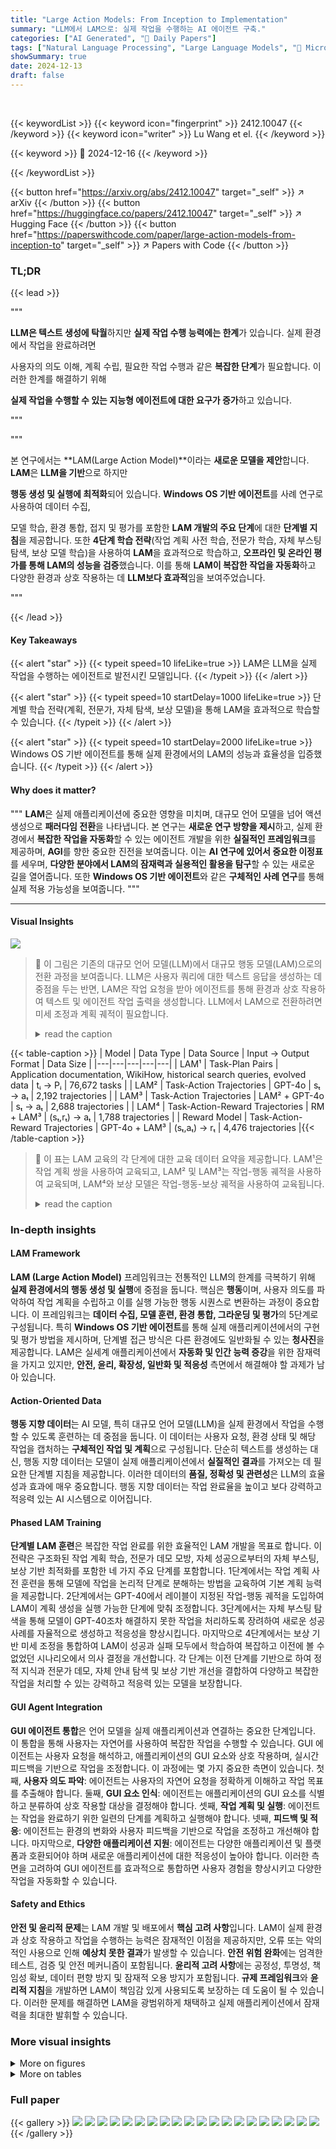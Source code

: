 ```yaml
---
title: "Large Action Models: From Inception to Implementation"
summary: "LLM에서 LAM으로: 실제 작업을 수행하는 AI 에이전트 구축."
categories: ["AI Generated", "🤗 Daily Papers"]
tags: ["Natural Language Processing", "Large Language Models", "🏢 Microsoft",]
showSummary: true
date: 2024-12-13
draft: false
---
```


<br>

{{< keywordList >}}
{{< keyword icon="fingerprint" >}} 2412.10047 {{< /keyword >}}
{{< keyword icon="writer" >}} Lu Wang et el. {{< /keyword >}}
 
{{< keyword >}} 🤗 2024-12-16 {{< /keyword >}}
 
{{< /keywordList >}}

{{< button href="https://arxiv.org/abs/2412.10047" target="_self" >}}
↗ arXiv
{{< /button >}}
{{< button href="https://huggingface.co/papers/2412.10047" target="_self" >}}
↗ Hugging Face
{{< /button >}}
{{< button href="https://paperswithcode.com/paper/large-action-models-from-inception-to" target="_self" >}}
↗ Papers with Code
{{< /button >}}




### TL;DR


{{< lead >}}

"""

**LLM은 텍스트 생성에 탁월**하지만 **실제 작업 수행 능력에는 한계**가 있습니다. 실제 환경에서 작업을 완료하려면

사용자의 의도 이해, 계획 수립, 필요한 작업 수행과 같은 **복잡한 단계**가 필요합니다. 이러한 한계를 해결하기 위해

**실제 작업을 수행할 수 있는 지능형 에이전트에 대한 요구가 증가**하고 있습니다. 

"""

"""

본 연구에서는 **LAM(Large Action Model)**이라는 **새로운 모델을 제안**합니다. **LAM**은 **LLM을 기반**으로 하지만

**행동 생성 및 실행에 최적화**되어 있습니다. **Windows OS 기반 에이전트**를 사례 연구로 사용하여 데이터 수집,

모델 학습, 환경 통합, 접지 및 평가를 포함한 **LAM 개발의 주요 단계**에 대한 **단계별 지침**을 제공합니다. 또한 **4단계 학습 전략**(작업 계획 사전 학습, 전문가 학습, 자체 부스팅 탐색, 보상 모델 학습)을 사용하여 **LAM**을 효과적으로 학습하고, **오프라인 및 온라인 평가를 통해 LAM의 성능을 검증**했습니다. 이를 통해 **LAM이 복잡한 작업을 자동화**하고 다양한 환경과 상호 작용하는 데 **LLM보다 효과적**임을 보여주었습니다.

"""

{{< /lead >}}


#### Key Takeaways

{{< alert "star" >}}
{{< typeit speed=10 lifeLike=true >}} LAM은 LLM을 실제 작업을 수행하는 에이전트로 발전시킨 모델입니다. {{< /typeit >}}
{{< /alert >}}

{{< alert "star" >}}
{{< typeit speed=10 startDelay=1000 lifeLike=true >}} 단계별 학습 전략(계획, 전문가, 자체 탐색, 보상 모델)을 통해 LAM을 효과적으로 학습할 수 있습니다. {{< /typeit >}}
{{< /alert >}}

{{< alert "star" >}}
{{< typeit speed=10 startDelay=2000 lifeLike=true >}} Windows OS 기반 에이전트를 통해 실제 환경에서의 LAM의 성능과 효율성을 입증했습니다. {{< /typeit >}}
{{< /alert >}}

#### Why does it matter?
"""
**LAM**은 실제 애플리케이션에 중요한 영향을 미치며, 대규모 언어 모델을 넘어 액션 생성으로 **패러다임 전환**을 나타냅니다.
본 연구는 **새로운 연구 방향을 제시**하고, 실제 환경에서 **복잡한 작업을 자동화**할 수 있는 에이전트 개발을 위한 **실질적인 프레임워크**를 제공하며,
**AGI**를 향한 중요한 진전을 보여줍니다. 이는 **AI 연구에 있어서 중요한 이정표**를 세우며,
**다양한 분야에서 LAM의 잠재력과 실용적인 활용을 탐구**할 수 있는 새로운 길을 열어줍니다. 또한 **Windows OS 기반 에이전트**와 같은
**구체적인 사례 연구**를 통해 실제 적용 가능성을 보여줍니다.
"""

------
#### Visual Insights



![](https://arxiv.org/html/2412.10047/x1.png)

> 🔼 이 그림은 기존의 대규모 언어 모델(LLM)에서 대규모 행동 모델(LAM)으로의 전환 과정을 보여줍니다. LLM은 사용자 쿼리에 대한 텍스트 응답을 생성하는 데 중점을 두는 반면, LAM은 작업 요청을 받아 에이전트를 통해 환경과 상호 작용하여 텍스트 및 에이전트 작업 출력을 생성합니다. LLM에서 LAM으로 전환하려면 미세 조정과 계획 궤적이 필요합니다.
> <details>
> <summary>read the caption</summary>
> Figure 1. The transition from LLMs to LAMs.
> </details>





{{< table-caption >}}
| Model | Data Type | Data Source | Input → Output Format | Data Size |
|---|---|---|---|---| 
| LAM¹ | Task-Plan Pairs | Application documentation, WikiHow, historical search queries, evolved data |  tᵢ → Pᵢ | 76,672 tasks |
| LAM² | Task-Action Trajectories | GPT-4o | sₜ → aₜ | 2,192 trajectories |
| LAM³ | Task-Action Trajectories | LAM² + GPT-4o | sₜ → aₜ | 2,688 trajectories |
| LAM⁴ | Task-Action-Reward Trajectories | RM + LAM³ | (sₜ,rₜ) → aₜ | 1,788 trajectories |
| Reward Model | Task-Action-Reward Trajectories | GPT-4o + LAM³ | (sₜ,aₜ) → rₜ | 4,476 trajectories |{{< /table-caption >}}

> 🔼 이 표는 LAM 교육의 각 단계에 대한 교육 데이터 요약을 제공합니다. LAM¹은 작업 계획 쌍을 사용하여 교육되고, LAM² 및 LAM³는 작업-행동 궤적을 사용하여 교육되며, LAM⁴와 보상 모델은 작업-행동-보상 궤적을 사용하여 교육됩니다.
> <details>
> <summary>read the caption</summary>
> Table 1. Training data summary for each phase of LAM training.
> </details>





### In-depth insights


#### LAM Framework
**LAM (Large Action Model)** 프레임워크는 전통적인 LLM의 한계를 극복하기 위해 **실제 환경에서의 행동 생성 및 실행**에 중점을 둡니다. 핵심은 **행동**이며, 사용자 의도를 파악하여 작업 계획을 수립하고 이를 실행 가능한 행동 시퀀스로 변환하는 과정이 중요합니다. 이 프레임워크는 **데이터 수집, 모델 훈련, 환경 통합, 그라운딩 및 평가**의 5단계로 구성됩니다. 특히 **Windows OS 기반 에이전트**를 통해 실제 애플리케이션에서의 구현 및 평가 방법을 제시하며, 단계별 접근 방식은 다른 환경에도 일반화될 수 있는 **청사진**을 제공합니다. LAM은 실세계 애플리케이션에서 **자동화 및 인간 능력 증강**을 위한 잠재력을 가지고 있지만, **안전, 윤리, 확장성, 일반화 및 적응성** 측면에서 해결해야 할 과제가 남아 있습니다.

#### Action-Oriented Data
**행동 지향 데이터**는 AI 모델, 특히 대규모 언어 모델(LLM)을 실제 환경에서 작업을 수행할 수 있도록 훈련하는 데 중점을 둡니다. 이 데이터는 사용자 요청, 환경 상태 및 해당 작업을 캡처하는 **구체적인 작업 및 계획**으로 구성됩니다. 단순히 텍스트를 생성하는 대신, 행동 지향 데이터는 모델이 실제 애플리케이션에서 **실질적인 결과**를 가져오는 데 필요한 단계별 지침을 제공합니다. 이러한 데이터의 **품질, 정확성 및 관련성**은 LLM의 효율성과 효과에 매우 중요합니다. 행동 지향 데이터는 작업 완료율을 높이고 보다 강력하고 적응력 있는 AI 시스템으로 이어집니다.

#### Phased LAM Training
**단계별 LAM 훈련**은 복잡한 작업 완료를 위한 효율적인 LAM 개발을 목표로 합니다. 이 전략은 구조화된 작업 계획 학습, 전문가 데모 모방, 자체 성공으로부터의 자체 부스팅, 보상 기반 최적화를 포함한 네 가지 주요 단계를 포함합니다. 1단계에서는 작업 계획 사전 훈련을 통해 모델에 작업을 논리적 단계로 분해하는 방법을 교육하여 기본 계획 능력을 제공합니다. 2단계에서는 GPT-40에서 레이블이 지정된 작업-행동 궤적을 도입하여 LAM이 계획 생성을 실행 가능한 단계에 맞춰 조정합니다. 3단계에서는 자체 부스팅 탐색을 통해 모델이 GPT-40조차 해결하지 못한 작업을 처리하도록 장려하여 새로운 성공 사례를 자율적으로 생성하고 적응성을 향상시킵니다. 마지막으로 4단계에서는 보상 기반 미세 조정을 통합하여 LAM이 성공과 실패 모두에서 학습하여 복잡하고 이전에 볼 수 없었던 시나리오에서 의사 결정을 개선합니다. 각 단계는 이전 단계를 기반으로 하여 정적 지식과 전문가 데모, 자체 안내 탐색 및 보상 기반 개선을 결합하여 다양하고 복잡한 작업을 처리할 수 있는 강력하고 적응력 있는 모델을 보장합니다.

#### GUI Agent Integration
**GUI 에이전트 통합**은 언어 모델을 실제 애플리케이션과 연결하는 중요한 단계입니다. 이 통합을 통해 사용자는 자연어를 사용하여 복잡한 작업을 수행할 수 있습니다. GUI 에이전트는 사용자 요청을 해석하고, 애플리케이션의 GUI 요소와 상호 작용하며, 실시간 피드백을 기반으로 작업을 조정합니다. 이 과정에는 몇 가지 중요한 측면이 있습니다. 첫째, **사용자 의도 파악**: 에이전트는 사용자의 자연어 요청을 정확하게 이해하고 작업 목표를 추출해야 합니다. 둘째, **GUI 요소 인식**: 에이전트는 애플리케이션의 GUI 요소를 식별하고 분류하여 상호 작용할 대상을 결정해야 합니다. 셋째, **작업 계획 및 실행**: 에이전트는 작업을 완료하기 위한 일련의 단계를 계획하고 실행해야 합니다. 넷째, **피드백 및 적응**: 에이전트는 환경의 변화와 사용자 피드백을 기반으로 작업을 조정하고 개선해야 합니다. 마지막으로, **다양한 애플리케이션 지원**: 에이전트는 다양한 애플리케이션 및 플랫폼과 호환되어야 하며 새로운 애플리케이션에 대한 적응성이 높아야 합니다. 이러한 측면을 고려하여 GUI 에이전트를 효과적으로 통합하면 사용자 경험을 향상시키고 다양한 작업을 자동화할 수 있습니다.

#### Safety and Ethics
**안전 및 윤리적 문제**는 LAM 개발 및 배포에서 **핵심 고려 사항**입니다. LAM이 실제 환경과 상호 작용하고 작업을 수행하는 능력은 잠재적인 이점을 제공하지만, 오류 또는 악의적인 사용으로 인해 **예상치 못한 결과**가 발생할 수 있습니다. **안전 위험 완화**에는 엄격한 테스트, 검증 및 안전 메커니즘이 포함됩니다. **윤리적 고려 사항**에는 공정성, 투명성, 책임성 확보, 데이터 편향 방지 및 잠재적 오용 방지가 포함됩니다. **규제 프레임워크**와 **윤리적 지침**을 개발하면 LAM이 책임감 있게 사용되도록 보장하는 데 도움이 될 수 있습니다. 이러한 문제를 해결하면 LAM을 광범위하게 채택하고 실제 애플리케이션에서 잠재력을 최대한 발휘할 수 있습니다.


### More visual insights

<details>
<summary>More on figures
</summary>


![](https://arxiv.org/html/2412.10047/x2.png)

> 🔼 이 그림은 LLM과 LAM의 주요 차이점을 보여줍니다. LLM은 사용자의 '남성용 재킷 구매' 요청에 대해 온라인 쇼핑 웹사이트를 열고, '남성용 재킷'을 검색하고, 모든 재킷을 살펴보는 단계별 계획을 생성할 수 있습니다. 그러나 LLM은 실제로 웹사이트와 상호 작용하여 구매를 완료할 수는 없습니다. 반면, LAM은 계획의 각 단계를 작업 가능한 단계로 변환하여 웹사이트를 탐색하고, 항목을 선택하고, 구매를 완료하는 등의 작업을 수행합니다.
> <details>
> <summary>read the caption</summary>
> Figure 2. The objective difference between LLMs and LAMs.
> </details>



![](https://arxiv.org/html/2412.10047/x3.png)

> 🔼 이 그림은 LAM 개발 및 구현을 위한 프로세스 파이프라인을 보여줍니다. 5단계로 구성되어 있습니다. 1단계: 데이터 수집 및 준비, 2단계: 모델 학습, 3단계: 오프라인 평가, 4단계: 통합 및 접지, 5단계: 온라인 평가. 각 단계는 LAM을 개발하고 실제 환경에 배포하는 데 필요한 구체적인 활동과 절차를 나타냅니다.
> <details>
> <summary>read the caption</summary>
> Figure 3. The process pipeline for LAM development and implementation.
> </details>



![](https://arxiv.org/html/2412.10047/x4.png)

> 🔼 이 그림은 두 단계로 구성된 데이터 수집 및 준비 과정을 보여줍니다. 1단계는 작업-계획 데이터 수집 단계이고, 2단계는 작업-행동 데이터 수집 단계입니다. 1단계에서는 작업과 그에 대응하는 계획을 수집하고, 2단계에서는 1단계에서 수집된 작업-계획 데이터를 기반으로 실제 환경에서 실행 가능한 작업-행동 데이터를 생성합니다. 그림에서 각 단계의 입력과 출력, 그리고 사용되는 도구 및 환경이 시각적으로 표현되어 있습니다.
> <details>
> <summary>read the caption</summary>
> Figure 4. The two-phrase data collection and preparation process.
> </details>



![](https://arxiv.org/html/2412.10047/x5.png)

> 🔼 이 그림은 작업 계획 데이터를 구성하기 위한 파이프라인을 보여줍니다. 애플리케이션 문서, WikiHow, 과거 검색 쿼리와 같은 다양한 소스에서 원시 데이터를 수집하는 것으로 시작합니다. 그런 다음 데이터 추출 및 전처리 단계를 거쳐 관련 없는 정보를 필터링하고 데이터를 표준화합니다. 마지막으로 GPT를 사용하여 작업 계획 데이터를 구조화된 JSON 형식으로 구성합니다.
> <details>
> <summary>read the caption</summary>
> Figure 5. The pipeline to construct the task plan data.
> </details>



![](https://arxiv.org/html/2412.10047/x6.png)

> 🔼 작업-계획 데이터를 작업-액션 데이터로 변환하고 수집하는 파이프라인을 보여줍니다. 초기 단계에서는 작업-계획 데이터를 사용하여 작업을 구체화하고 실행 가능한 궤적을 생성합니다. 그런 다음 이 궤적을 실제 애플리케이션 환경에서 실행하고, 스크린샷과 환경 변화를 기록합니다. LLM을 사용하여 실행된 궤적을 평가하고, 성공적인 작업-액션 궤적을 처리하여 LAM 교육을 위한 데이터를 생성합니다.
> <details>
> <summary>read the caption</summary>
> Figure 6. The pipeline of task-action data conversion and collection.
> </details>



![](https://arxiv.org/html/2412.10047/x7.png)

> 🔼 이 그림은 작업 인스턴스화의 예시를 보여줍니다. 작업-계획 데이터를 작업-행동 데이터로 변환하는 과정에서 작업 설명이 구체적인 대상과 관련 함수로 인스턴스화되는 방법을 자세히 보여줍니다. 예를 들어, '문서에서 텍스트 강조 표시'와 같은 작업은 '템플릿.doc에서 'Hello World' 텍스트 강조 표시'로 인스턴스화될 수 있습니다. 이 인스턴스화는 작업을 더 구체적이고, 행동 가능하며, 애플리케이션 환경에 맞춰줍니다. 그림에는 작업 설명, 워드 템플릿, 함수 풀 및 결과 작업-행동 데이터가 포함되어 있습니다. 이것은 작업 인스턴스화의 중요한 단계를 보여주는 것으로, 계획에서 실행으로의 전환을 가능하게 합니다.
> <details>
> <summary>read the caption</summary>
> Figure 7. An example of task instantiation.
> </details>



![](https://arxiv.org/html/2412.10047/x8.png)

> 🔼 LAM 교육 파이프라인은 네 단계로 구성됩니다. 1단계(작업 계획 사전 훈련)에서는 모델이 작업에 대한 일관된 단계별 계획을 생성하도록 합니다. 2단계(전문가 학습)에서는 GPT-40으로 레이블이 지정된 작업-행동 궤적을 도입하여 LAM이 실행 가능한 단계로 계획 생성을 조정하도록 합니다. 3단계(자가 부스팅 탐색)에서는 모델이 GPT-40이 해결하지 못한 작업을 자율적으로 처리하고 새로운 성공 사례를 생성하여 적응력을 개선합니다. 마지막으로 4단계(보상 모델 학습)에서는 강화 학습(RL) 원칙을 통합하여 LAM이 성공과 실패 모두에서 학습하고 복잡하고 이전에 보지 못했던 시나리오에서 의사 결정을 개선합니다.
> <details>
> <summary>read the caption</summary>
> Figure 8. The overview of LAM training pipeline.
> </details>



![](https://arxiv.org/html/2412.10047/x9.png)

> 🔼 UFO는 Windows OS와의 상호 작용을 위해 설계된 UI 중심 에이전트입니다. AppAgent는 사용자 요청을 하위 작업으로 분해하는 HostAgent와 개별 애플리케이션 내에서 이러한 하위 작업을 실행하는 AppAgent라는 두 가지 주요 구성 요소로 구성되어 있습니다. 이 아키텍처는 다양한 소프트웨어 환경에서 강력한 작업 자동화를 제공하는 UFO의 기능을 향상시킵니다. 그림은 AppAgent의 전체 아키텍처를 보여줍니다. 각 추론 단계에서 에이전트는 애플리케이션 환경에서 중요한 상황 정보를 수집하여 의사 결정을 위해 LAM에 전달합니다. LAM은 계획을 수행하고 작업을 조정하며 사용자 요청을 이행하는 데 필요한 단계를 추론합니다. 추론된 이러한 작업은 마우스 클릭, 키보드 입력 또는 API 호출과 같은 에이전트가 사용하는 사전 정의된 도구 및 함수 호출에 매핑하여 환경에 기반합니다.
> <details>
> <summary>read the caption</summary>
> Figure 9. The overall architecture of the AppAgent employed in UFO.
> </details>



![](https://arxiv.org/html/2412.10047/extracted/6067220/imgs/shape-file.png)

> 🔼 이 그림은 직사각형 모양이 삽입된 워드 문서 템플릿 파일을 보여줍니다. 이 템플릿 파일은 작업 계획 데이터를 작업 실행 데이터로 변환하는 인스턴스화 단계에서 사용됩니다. 템플릿 파일은 단락, 표, 그림과 같이 다양한 Word 구성 요소를 포함하며, 각 템플릿 파일에는 작업 접지에 대한 컨텍스트를 제공하는 설명이 첨부되어 있습니다.
> <details>
> <summary>read the caption</summary>
> Figure 10. A word template file with the description “A doc with a rectangle shape.”
> </details>



![](https://arxiv.org/html/2412.10047/extracted/6067220/imgs/review-file.png)

> 🔼 이 그림은 검토자와 댓글이 포함된 Word 템플릿 파일을 보여줍니다. 템플릿에는 1부터 6까지 번호가 매겨진 댓글 상자가 있으며, '검토자'라는 레이블이 지정된 텍스트 상자가 있습니다.
> <details>
> <summary>read the caption</summary>
> Figure 11. A word template file with the description “A doc with comments and reviewer.”
> </details>



![](https://arxiv.org/html/2412.10047/extracted/6067220/imgs/chart-file.png)

> 🔼 차트가 삽입된 워드 문서 템플릿 파일입니다. 이 파일은 작업 계획 데이터를 작업 실행 데이터로 변환하는 인스턴스화 단계에서 사용됩니다. 차트는 'Series 1', 'Series 2', 'Series 3' 세 가지 계열로 'Category 1', 'Category 2', 'Category 3', 'Category 4' 네 가지 범주에 대한 데이터를 표시하고 있습니다. 차트의 제목은 'Chart Title'입니다.
> <details>
> <summary>read the caption</summary>
> Figure 12. A word template file with the description “A doc with a chart.”
> </details>



</details>




<details>
<summary>More on tables
</summary>


{{< table-caption >}}
| Model | TSR (%) | Step Precision (%) | Step Recall (%) |
|---|---|---|---| 
| LAM¹ | 82.2 | **54.7** | 55.7 |
| GPT-4o | **84.5** | 28.2 | **66.1** |
| Mistral-7B | 0.0 | 0.1 | 0.5 |{{< /table-caption >}}
> 🔼 이 표는 계획 수립에 대한 다양한 모델의 성능(%) 비교를 보여줍니다. LAM¹은 작업 계획 사전 훈련을 통해 작업에 대한 구조화된 계획을 생성하는 방법을 학습합니다. GPT-40은 텍스트 기반의 응답을 생성하지만 작업을 수행할 수 없습니다. Mistral-7B는 작업 계획 사전 훈련 없이 기본 언어 모델입니다. 평가에는 작업 성공률(TSR), 단계 정밀도, 단계 재현율과 같은 지표가 사용됩니다.
> <details>
> <summary>read the caption</summary>
> Table 2. Performance (%) comparison of different models on planning.
> </details>

{{< table-caption >}}
| Metric | **LAM**¹ | **LAM**² | **LAM**³ | **LAM**⁴ | GPT-4o (Text-only) | GPT-4o Mini (Text-only) |
|---|---|---|---|---|---|---| 
| Object Acc (%) | 39.4 | 85.6 | 87.4 | **87.8** | 73.2 | 74.6 |
| Operation Acc (%) | 59.9 | 97.3 | 97.7 | **97.7** | 94.2 | 91.5 |
| Status Acc (%) | 32.7 | 97.8 | 98.2 | **99.0** | 52.1 | 67.4 |
| Step Success Rate (SSR) (%) | 33.0 | 83.6 | 85.9 | **86.2** | 68.8 | 73.4 |
| Task Success Rate (TSR) (%) | 35.6 | 76.8 | 79.3 | **81.2** | 67.2 | 62.3 |{{< /table-caption >}}
> 🔼 다양한 모델과 메트릭에 대한 오프라인 성능 비교를 제공하며, 객체 정확도, 작업 정확도, 상태 정확도, 단계 성공률, 작업 성공률 등의 메트릭을 사용하여 의사 결정에 대한 LAM¹에서 LAM⁴, 텍스트 기반 GPT-40 및 GPT-40 미니의 성능을 비교합니다. LAM 프레임워크가 GPT-40보다 더 나은 성능을 보이며, 특히 텍스트 전용 모델로서 높은 작업 성공률을 유지하면서 효율성이 뛰어남을 보여줍니다.
> <details>
> <summary>read the caption</summary>
> Table 3. Offline performance comparison across different models and metrics on decision making.
> </details>

{{< table-caption >}}
| Metric | Text-only | | | Text + Visual | |
|---|---|---|---|---|---|
| | LAM | GPT-4o | GPT-4o Mini | GPT-4o | GPT-4o Mini |
| Task Success Rate (%) | 71.0 | 63.0 | 57.8 | 75.5 | 66.7 |
| Task Completion Time (s) | 30.42 | 86.42 | 35.24 | 96.48 | 46.21 |
| Task Completion Steps | 5.62 | 6.73 | 5.99 | 4.98 | 6.34 |
| Average Step Latency (s) | 5.41 | 12.84 | 5.88 | 19.36 | 7.29 |{{< /table-caption >}}
> 🔼 이 표는 LAM과 기준 모델(GPT-40, GPT-40 Mini)의 성능을 작업 성공률, 작업 완료 시간, 작업 완료 단계, 평균 단계 지연 시간 측면에서 비교하여 보여줍니다. 텍스트 전용 입력과 텍스트 및 시각 입력 모두에 대한 결과를 표시하고, LAM이 텍스트 전용 모델로서 정확도와 효율성 측면에서 경쟁력 있는 성능을 보여주는 것을 강조합니다.
> <details>
> <summary>read the caption</summary>
> Table 4. Performance comparison of LAM and baseline models across metrics.
> </details>

</details>




### Full paper

{{< gallery >}}
<img src="paper_images/1.png" class="grid-w50 md:grid-w33 xl:grid-w25" />
<img src="paper_images/2.png" class="grid-w50 md:grid-w33 xl:grid-w25" />
<img src="paper_images/3.png" class="grid-w50 md:grid-w33 xl:grid-w25" />
<img src="paper_images/4.png" class="grid-w50 md:grid-w33 xl:grid-w25" />
<img src="paper_images/5.png" class="grid-w50 md:grid-w33 xl:grid-w25" />
<img src="paper_images/6.png" class="grid-w50 md:grid-w33 xl:grid-w25" />
<img src="paper_images/7.png" class="grid-w50 md:grid-w33 xl:grid-w25" />
<img src="paper_images/8.png" class="grid-w50 md:grid-w33 xl:grid-w25" />
<img src="paper_images/9.png" class="grid-w50 md:grid-w33 xl:grid-w25" />
<img src="paper_images/10.png" class="grid-w50 md:grid-w33 xl:grid-w25" />
<img src="paper_images/11.png" class="grid-w50 md:grid-w33 xl:grid-w25" />
<img src="paper_images/12.png" class="grid-w50 md:grid-w33 xl:grid-w25" />
<img src="paper_images/13.png" class="grid-w50 md:grid-w33 xl:grid-w25" />
<img src="paper_images/14.png" class="grid-w50 md:grid-w33 xl:grid-w25" />
<img src="paper_images/15.png" class="grid-w50 md:grid-w33 xl:grid-w25" />
<img src="paper_images/16.png" class="grid-w50 md:grid-w33 xl:grid-w25" />
<img src="paper_images/17.png" class="grid-w50 md:grid-w33 xl:grid-w25" />
<img src="paper_images/18.png" class="grid-w50 md:grid-w33 xl:grid-w25" />
<img src="paper_images/19.png" class="grid-w50 md:grid-w33 xl:grid-w25" />
<img src="paper_images/20.png" class="grid-w50 md:grid-w33 xl:grid-w25" />
{{< /gallery >}}